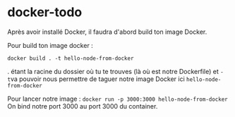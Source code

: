 # docker-todo

Après avoir installé Docker, il faudra d'abord build ton image Docker.

Pour build ton image docker : 

`docker build . -t hello-node-from-docker`

. étant la racine du dossier où tu te trouves (là où est notre Dockerfile) et `-t`va pouvoir nous permettre de taguer notre image Docker ici `hello-node-from-docker`

Pour lancer notre image : 
`docker run -p 3000:3000 hello-node-from-docker`
On bind notre port 3000 au port 3000 du container.
